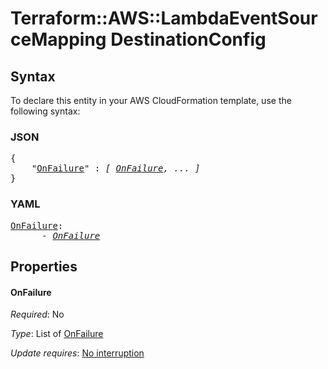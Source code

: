 # Terraform::AWS::LambdaEventSourceMapping DestinationConfig

## Syntax

To declare this entity in your AWS CloudFormation template, use the following syntax:

### JSON

<pre>
{
    "<a href="#onfailure" title="OnFailure">OnFailure</a>" : <i>[ <a href="destinationconfig-onfailure.md">OnFailure</a>, ... ]</i>
}
</pre>

### YAML

<pre>
<a href="#onfailure" title="OnFailure">OnFailure</a>: <i>
      - <a href="destinationconfig-onfailure.md">OnFailure</a></i>
</pre>

## Properties

#### OnFailure

_Required_: No

_Type_: List of <a href="destinationconfig-onfailure.md">OnFailure</a>

_Update requires_: [No interruption](https://docs.aws.amazon.com/AWSCloudFormation/latest/UserGuide/using-cfn-updating-stacks-update-behaviors.html#update-no-interrupt)

